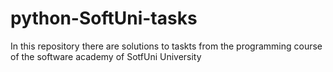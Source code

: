# python-SoftUni-tasks
 In this repository there are solutions to taskts from the programming course of the software academy of SotfUni University
